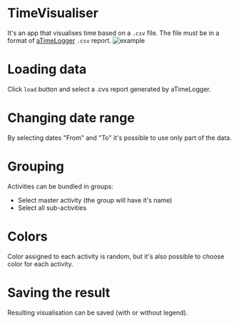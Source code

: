 # TimeVisualiser
It's an app that visualises time based on a `.csv` file. The file must be in a format of [aTimeLogger](http://www.atimelogger.com/) `.csv` report.
![example](https://github.com/remilvus/TimeVisualiser/blob/master/example_result_no_legend.jpg)  

# Loading data
Click `load` button and select a .cvs report generated by aTimeLogger.

# Changing date range
By selecting dates "From" and "To" it's possible to use only part of the data.

# Grouping
Activities can be bundled in groups: 
- Select master activity (the group will have it's name)
- Select all sub-activities

# Colors
Color assigned to each activity is random, but it's also possible to choose color for each activity.

# Saving the result
Resulting visualisation can be saved (with or without legend).
